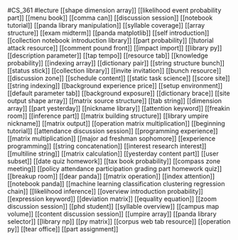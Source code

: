 #CS_361
#lecture
[[shape dimension array]]
[[likelihood event probability part]]
[[menu book]]
[[comma can]]
[[discussion session]]
[[notebook tutorial]]
[[panda library manipulation]]
[[syllable coverage]]
[[array structure]]
[[exam midterm]]
[[panda matplotlib]]
[[self introduction]]
[[collection notebook introduction library]]
[[part probability]]
[[tutorial attack resource]]
[[comment pound front]]
[[impact import]]
[[library py]]
[[description parameter]]
[[tap tempo]]
[[resource tab]]
[[knowledge probability]]
[[indexing array]]
[[dictionary pair]]
[[string structure bunch]]
[[status stick]]
[[collection library]]
[[invite invitation]]
[[bunch resource]]
[[discussion zone]]
[[schedule content]]
[[static task science]]
[[score site]]
[[string indexing]]
[[background experience price]]
[[setup environment]]
[[default parameter tab]]
[[background exposure]]
[[dictionary brace]]
[[site output shape array]]
[[matrix source structure]]
[[tab string]]
[[dimension array]]
[[part yesterday]]
[[nickname library]]
[[attention keyword]]
[[freakin room]]
[[inference part]]
[[matrix building structure]]
[[library umpire nickname]]
[[matrix output]]
[[operation matrix multiplication]]
[[beginning tutorial]]
[[attendance discussion session]]
[[programming experience]]
[[matrix multiplication]]
[[major ad freshman sophomore]]
[[experience programming]]
[[string concatenation]]
[[interest research interest]]
[[multiline string]]
[[matrix calculation]]
[[yesterday content part]]
[[user subset]]
[[date quiz homework]]
[[tax book probability]]
[[compass zone meeting]]
[[policy attendance participation grading part homework quiz]]
[[breakup room]]
[[dear panda]]
[[matrix operation]]
[[index attention]]
[[notebook panda]]
[[machine learning classification clustering regression chain]]
[[likelihood inference]]
[[overview introduction probability]]
[[expression keyword]]
[[deviation matrix]]
[[equality equation]]
[[zoom discussion session]]
[[phd student]]
[[syllable overview]]
[[campus map volume]]
[[content discussion session]]
[[umpire array]]
[[panda library selector]]
[[library np]]
[[py matrix]]
[[corpus web tab resource]]
[[operation py]]
[[tear office]]
[[part assignment]]
